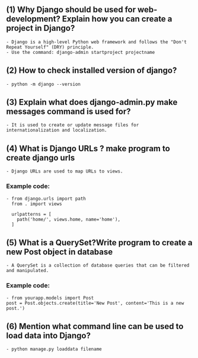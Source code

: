 ## (1) Why Django should be used for web-development? Explain how you can create a project in Django?

    - Django is a high-level Python web framework and follows the "Don't Repeat Yourself" (DRY) principle.
    - Use the command: django-admin startproject projectname

## (2) How to check installed version of django?

    - python -m django --version

## (3) Explain what does django-admin.py make messages command is used for?

    - It is used to create or update message files for internationalization and localization.

## (4) What is Django URLs ? make program to create django urls

    - Django URLs are used to map URLs to views.

### Example code:

    - from django.urls import path
      from . import views

      urlpatterns = [
        path('home/', views.home, name='home'),
      ]

## (5) What is a QuerySet?Write program to create a new Post object in database

    - A QuerySet is a collection of database queries that can be filtered and manipulated.

### Example code:

    - from yourapp.models import Post
    post = Post.objects.create(title='New Post', content='This is a new post.')

## (6) Mention what command line can be used to load data into Django?

    - python manage.py loaddata filename
